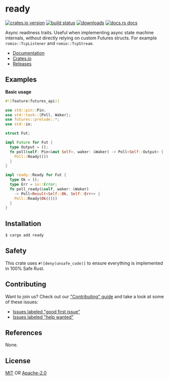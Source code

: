 # ready
[![crates.io version][1]][2] [![build status][3]][4]
[![downloads][5]][6] [![docs.rs docs][7]][8]

Async readiness traits. Useful when implementing async state machine internals,
without directly relying on custom Futures structs. For example
`romio::TcpListener` and `romio::TcpStream`.

- [Documentation][8]
- [Crates.io][2]
- [Releases][releases]

## Examples
__Basic usage__
```rust
#![feature(futures_api)]

use std::pin::Pin;
use std::task::{Poll, Waker};
use futures::prelude::*;
use std::io;

struct Fut;

impl Future for Fut {
  type Output = ();
  fn poll(self: Pin<&mut Self>, waker: &Waker) -> Poll<Self::Output> {
    Poll::Ready(())
  }
}

impl ready::Ready for Fut {
  type Ok = ();
  type Err = io::Error;
  fn poll_ready(&self, waker: &Waker)
    -> Poll<Result<Self::Ok, Self::Err>> {
    Poll::Ready(Ok(()))
  }
}
```

## Installation
```sh
$ cargo add ready
```

## Safety
This crate uses ``#![deny(unsafe_code)]`` to ensure everything is implemented in
100% Safe Rust.

## Contributing
Want to join us? Check out our ["Contributing" guide][contributing] and take a
look at some of these issues:

- [Issues labeled "good first issue"][good-first-issue]
- [Issues labeled "help wanted"][help-wanted]

## References
None.

## License
[MIT](./LICENSE-MIT) OR [Apache-2.0](./LICENSE-APACHE)

[1]: https://img.shields.io/crates/v/ready.svg?style=flat-square
[2]: https://crates.io/crates/ready
[3]: https://img.shields.io/travis/yoshuawuyts/ready/master.svg?style=flat-square
[4]: https://travis-ci.org/yoshuawuyts/ready
[5]: https://img.shields.io/crates/d/ready.svg?style=flat-square
[6]: https://crates.io/crates/ready
[7]: https://img.shields.io/badge/docs-latest-blue.svg?style=flat-square
[8]: https://docs.rs/ready

[releases]: https://github.com/yoshuawuyts/ready/releases
[contributing]: https://github.com/yoshuawuyts/ready/blob/master.github/CONTRIBUTING.md
[good-first-issue]: https://github.com/yoshuawuyts/ready/labels/good%20first%20issue
[help-wanted]: https://github.com/yoshuawuyts/ready/labels/help%20wanted

